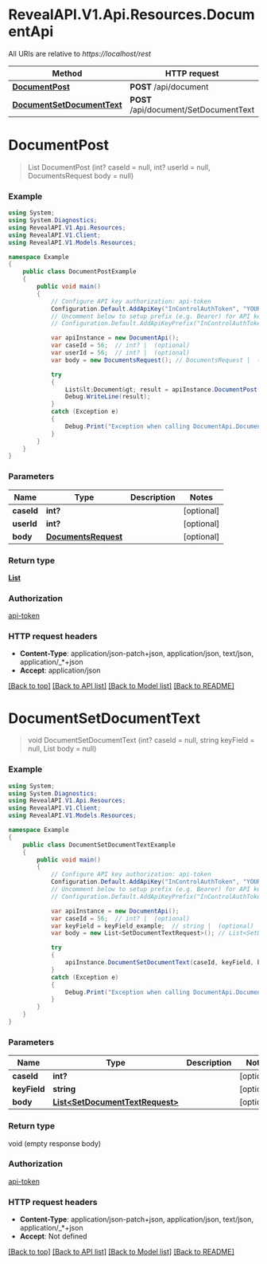 # RevealAPI.V1.Api.Resources.DocumentApi

All URIs are relative to *https://localhost/rest*

Method | HTTP request | Description
------------- | ------------- | -------------
[**DocumentPost**](DocumentApi.md#documentpost) | **POST** /api/document | 
[**DocumentSetDocumentText**](DocumentApi.md#documentsetdocumenttext) | **POST** /api/document/SetDocumentText | 


<a name="documentpost"></a>
# **DocumentPost**
> List<Document> DocumentPost (int? caseId = null, int? userId = null, DocumentsRequest body = null)



### Example
```csharp
using System;
using System.Diagnostics;
using RevealAPI.V1.Api.Resources;
using RevealAPI.V1.Client;
using RevealAPI.V1.Models.Resources;

namespace Example
{
    public class DocumentPostExample
    {
        public void main()
        {
            // Configure API key authorization: api-token
            Configuration.Default.AddApiKey("InControlAuthToken", "YOUR_API_KEY");
            // Uncomment below to setup prefix (e.g. Bearer) for API key, if needed
            // Configuration.Default.AddApiKeyPrefix("InControlAuthToken", "Bearer");

            var apiInstance = new DocumentApi();
            var caseId = 56;  // int? |  (optional) 
            var userId = 56;  // int? |  (optional) 
            var body = new DocumentsRequest(); // DocumentsRequest |  (optional) 

            try
            {
                List&lt;Document&gt; result = apiInstance.DocumentPost(caseId, userId, body);
                Debug.WriteLine(result);
            }
            catch (Exception e)
            {
                Debug.Print("Exception when calling DocumentApi.DocumentPost: " + e.Message );
            }
        }
    }
}
```

### Parameters

Name | Type | Description  | Notes
------------- | ------------- | ------------- | -------------
 **caseId** | **int?**|  | [optional] 
 **userId** | **int?**|  | [optional] 
 **body** | [**DocumentsRequest**](DocumentsRequest.md)|  | [optional] 

### Return type

[**List<Document>**](Document.md)

### Authorization

[api-token](../README.md#api-token)

### HTTP request headers

 - **Content-Type**: application/json-patch+json, application/json, text/json, application/_*+json
 - **Accept**: application/json

[[Back to top]](#) [[Back to API list]](../README.md#documentation-for-api-endpoints) [[Back to Model list]](../README.md#documentation-for-models) [[Back to README]](../README.md)

<a name="documentsetdocumenttext"></a>
# **DocumentSetDocumentText**
> void DocumentSetDocumentText (int? caseId = null, string keyField = null, List<SetDocumentTextRequest> body = null)



### Example
```csharp
using System;
using System.Diagnostics;
using RevealAPI.V1.Api.Resources;
using RevealAPI.V1.Client;
using RevealAPI.V1.Models.Resources;

namespace Example
{
    public class DocumentSetDocumentTextExample
    {
        public void main()
        {
            // Configure API key authorization: api-token
            Configuration.Default.AddApiKey("InControlAuthToken", "YOUR_API_KEY");
            // Uncomment below to setup prefix (e.g. Bearer) for API key, if needed
            // Configuration.Default.AddApiKeyPrefix("InControlAuthToken", "Bearer");

            var apiInstance = new DocumentApi();
            var caseId = 56;  // int? |  (optional) 
            var keyField = keyField_example;  // string |  (optional) 
            var body = new List<SetDocumentTextRequest>(); // List<SetDocumentTextRequest> |  (optional) 

            try
            {
                apiInstance.DocumentSetDocumentText(caseId, keyField, body);
            }
            catch (Exception e)
            {
                Debug.Print("Exception when calling DocumentApi.DocumentSetDocumentText: " + e.Message );
            }
        }
    }
}
```

### Parameters

Name | Type | Description  | Notes
------------- | ------------- | ------------- | -------------
 **caseId** | **int?**|  | [optional] 
 **keyField** | **string**|  | [optional] 
 **body** | [**List&lt;SetDocumentTextRequest&gt;**](SetDocumentTextRequest.md)|  | [optional] 

### Return type

void (empty response body)

### Authorization

[api-token](../README.md#api-token)

### HTTP request headers

 - **Content-Type**: application/json-patch+json, application/json, text/json, application/_*+json
 - **Accept**: Not defined

[[Back to top]](#) [[Back to API list]](../README.md#documentation-for-api-endpoints) [[Back to Model list]](../README.md#documentation-for-models) [[Back to README]](../README.md)

